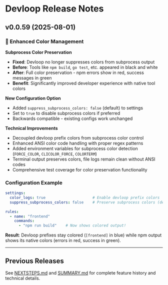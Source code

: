# Devloop Release Notes

## v0.0.59 (2025-08-01)

### 🎨 Enhanced Color Management

**Subprocess Color Preservation**
- **Fixed**: Devloop no longer suppresses colors from subprocess output
- **Before**: Tools like `npm build`, `go test`, etc. appeared in black and white
- **After**: Full color preservation - npm errors show in red, success messages in green
- **Benefit**: Significantly improved developer experience with native tool colors

**New Configuration Option**
- Added `suppress_subprocess_colors: false` (default) to settings
- Set to `true` to disable subprocess colors if preferred
- Backwards compatible - existing configs work unchanged

**Technical Improvements**
- Decoupled devloop prefix colors from subprocess color control
- Enhanced ANSI color code handling with proper regex patterns
- Added environment variables for subprocess color detection (`FORCE_COLOR`, `CLICOLOR_FORCE`, `COLORTERM`)
- Terminal output preserves colors, file logs remain clean without ANSI codes
- Comprehensive test coverage for color preservation functionality

### Configuration Example

```yaml
settings:
  color_logs: true                     # Enable devloop prefix colors
  suppress_subprocess_colors: false    # Preserve subprocess colors (default)
  
rules:
  - name: "frontend"
    commands:
      - "npm run build"    # Now shows colored output!
```

**Result**: Devloop prefixes stay colored (`[frontend]` in blue) while npm output shows its native colors (errors in red, success in green).

---

## Previous Releases

See [NEXTSTEPS.md](NEXTSTEPS.md) and [SUMMARY.md](SUMMARY.md) for complete feature history and technical details.